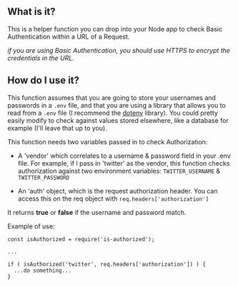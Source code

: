 ## What is it?
This is a helper function you can drop into your Node app to check Basic Authentication within a URL of a Request. 

  *if you are using Basic Authentication, you should use HTTPS to encrypt the credentials in the URL.*

## How do I use it?
This function assumes that you are going to store your usernames and passwords in a `.env` file, and that you are using a library that allows you to read from a `.env` file (I recommend the [dotenv](https://github.com/motdotla/dotenv) library). You could pretty easily modify to check against values stored elsewhere, like a database for example (I'll leave that up to you).

This function needs two variables passed in to check Authorization:

* A 'vendor' which correlates to a username & password field in your .env file. 
For example, if I pass in 'twitter' as the vendor, this function checks authorization against two environment variables: `TWITTER_USERNAME` & `TWITTER_PASSWORD`

* An 'auth' object, which is the request authorization header. You can access this on the req object with `req.headers['authorization']`


It returns **true** or **false** if the username and password match.

Example of use:

    const isAuthorized = require('is-authorized');
    
    ...
    
    if ( isAuthorized('twitter', req.headers['authorization']) ) {
      ...do something... 
    }

